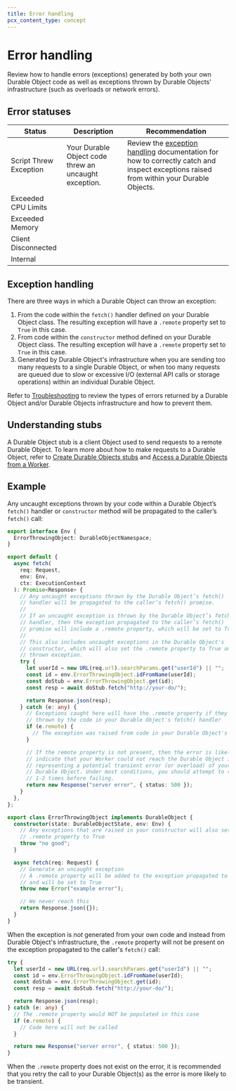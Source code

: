 ```yaml
---
title: Error handling
pcx_content_type: concept
---
```


# Error handling

Review how to handle errors (exceptions) generated by both your own Durable Object code as well as exceptions thrown by Durable Objects' infrastructure (such as overloads or network errors).

## Error statuses

| Status                  | Description                                           | Recommendation                                            |
| ----------------------- | ----------------------------------------------------- | --------------------------------------------------------- |
| Script Threw Exception  | Your Durable Object code threw an uncaught exception. | Review the [exception handling](#exception-handling) documentation for how to correctly catch and inspect exceptions raised from within your Durable Objects. |
| Exceeded CPU Limits     |
| Exceeded Memory         |
| Client Disconnected     |
| Internal                | 

## Exception handling

There are three ways in which a Durable Object can throw an exception:

1. From the code within the `fetch()` handler defined on your Durable Object class. The resulting exception will have a `.remote` property set to `True` in this case.
2. From code within the `constructor` method defined on your Durable Object class. The resulting exception will have a `.remote` property set to `True` in this case.
3. Generated by Durable Object's infrastructure when you are sending too many requests to a single Durable Object, or when too many requests are queued due to slow or excessive I/O (external API calls or storage operations) within an individual Durable Object.

Refer to [Troubleshooting](/durable-objects/reference/troubleshooting/) to review the types of errors returned by a Durable Object and/or Durable Objects infrastructure and how to prevent them.

## Understanding stubs

A Durable Object stub is a client Object used to send requests to a remote Durable Object. To learn more about how to make requests to a Durable Object, refer to [Create Durable Objects stubs](/durable-objects/configuration/create-durable-object-stubs/) and [Access a Durable Objects from a Worker](/durable-objects/configuration/access-durable-object-from-a-worker/).

## Example

Any uncaught exceptions thrown by your code within a Durable Object’s `fetch()` handler or `constructor` method will be propagated to the caller’s `fetch()` call:

```ts
export interface Env {
  ErrorThrowingObject: DurableObjectNamespace;
}

export default {
  async fetch(
    req: Request,
    env: Env,
    ctx: ExecutionContext
  ): Promise<Response> {
    // Any uncaught exceptions thrown by the Durable Object’s fetch()
    // handler will be propagated to the caller’s fetch() promise.
    //
    // If an uncaught exception is thrown by the Durable Object’s fetch()
    // handler, then the exception propagated to the caller’s fetch()
    // promise will include a .remote property, which will be set to True.
    //
    // This also includes uncaught exceptions in the Durable Object's
    // constructor, which will also set the .remote property to True on the
    // thrown exception.
    try {
      let userId = new URL(req.url).searchParams.get("userId") || "";
      const id = env.ErrorThrowingObject.idFromName(userId);
      const doStub = env.ErrorThrowingObject.get(id);
      const resp = await doStub.fetch("http://your-do/");

      return Response.json(resp);
    } catch (e: any) {
      // Exceptions caught here will have the .remote property if they were
      // thrown by the code in your Durable Object's fetch() handler
      if (e.remote) {
        // The exception was raised from code in your Durable Object's fetch handler
      }

      // If the remote property is not present, then the error is likely to
      // indicate that your Worker could not reach the Durable Object itself,
      // representing a potential transient error (or overload) of your
      // Durable Object. Under most conditions, you should attempt to retry
      // 1-2 times before failing.
      return new Response("server error", { status: 500 });
    }
  },
};

export class ErrorThrowingObject implements DurableObject {
  constructor(state: DurableObjectState, env: Env) {
    // Any exceptions that are raised in your constructor will also set the
    // .remote property to True
    throw "no good";
  }

  async fetch(req: Request) {
    // Generate an uncaught exception
    // A .remote property will be added to the exception propagated to the caller
    // and will be set to True
    throw new Error("example error");

    // We never reach this
    return Response.json({});
  }
}
```

When the exception is _not_ generated from your own code and instead from Durable Object's infrastructure, the `.remote` property will not be present on the exception propagated to the caller's `fetch()` call:

```ts
try {
  let userId = new URL(req.url).searchParams.get("userId") || "";
  const id = env.ErrorThrowingObject.idFromName(userId);
  const doStub = env.ErrorThrowingObject.get(id);
  const resp = await doStub.fetch("http://your-do/");

  return Response.json(resp);
} catch (e: any) {
  // The .remote property would NOT be populated in this case
  if (e.remote) {
    // Code here will not be called
  }

  return new Response("server error", { status: 500 });
}
```

When the `.remote` property does not exist on the error, it is recommended that you retry the call to your Durable Object(s) as the error is more likely to be transient.
